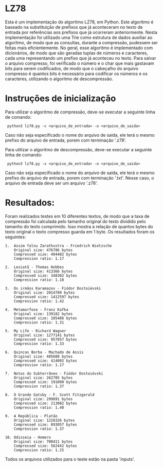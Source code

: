 # LZ78

Esta é um implementação do algoritmo LZ78, em Python. Este algoritmo é baseado na substituição de prefixos que já aconteceram no texto de entrada por referências aos prefixos que já ocorreram anteriormente. Nesta implementação foi utilizado uma Trie como estrutura de dados auxiliar ao algoritmo, de modo que as consultas, durante a compressão, pudessem ser feitas mais eficientemente. No geral, esse algoritmo é implementado com dicionários, de modo que são geradas tuplas de números e caracteres, cada uma representando um prefixo que já aconteceu no texto.
Para salvar o arquivo compresso, foi verificado o número e o char que mais gastavam bits para serem codificados, de modo que o cabeçalho do arquivo compresso é quantos bits é necessário para codificar os números e os caracteres, utilizando o algoritmo de descompressão.

# Instruções de inicialização

Para utilizar o algoritmo de compressão, deve-se executar a seguinte linha de comando:

``` python3 lz78.py -c <arquivo_de_entrada> -o <arquivo_de_saida>```

Caso não seja especificado o nome do arquivo de saída, ele terá o mesmo prefixo do arquivo de entrada, porem com terminação '.z78'.

Para utilizar o algoritmo de descompressão, deve-se executar a seguinte linha de comando:

``` python3 lz78.py -x <arquivo_de_entrada> -o <arquivo_de_saida>```

Caso não seja especificado o nome do arquivo de saída, ele terá o mesmo prefixo do arquivo de entrada, porem com terminação '.txt'.
Nesse caso, o arquivo de entrada deve ser um arquivo '.z78'.

# Resultados:

Foram realizados testes em 10 diferentes textos, de modo que a taxa de compressão foi calculada pelo tamanho original do texto dividido pelo tamanho do texto comprimido. Isso mostra a relação de quantos bytes do texto original o texto compresso guarda em 1 byte. Os resultados foram os seguintes:

    1.  Assim falou Zarathustra - Friedrich Nietzsche
        Original size: 476786 bytes
        Compressed size: 404402 bytes
        Compression ratio: 1.17

    2.  Leviatã - Thomas Hobbes
        Original size: 413366 bytes
        Compressed size: 348302 bytes
        Compression ratio: 1.18

    3.  Os irmãos Karamazov - Fiódor Dostoiévski
        Original size: 2014789 bytes
        Compressed size: 1412597 bytes
        Compression ratio: 1.42

    4.  Metamorfose - Franz Kafka
        Original size: 139182 bytes
        Compressed size: 105486 bytes
        Compression ratio: 1.31

    5.  My Life - Richard Wagner
        Original size: 1277141 bytes
        Compressed size: 957857 bytes
        Compression ratio: 1.33

    6.  Quincas Borba - Machado de Assis
        Original size: 485688 bytes
        Compressed size: 414092 bytes
        Compression ratio: 1.17

    7.  Notas do Subterrâneo - Fiódor Dostoiévski 
        Original size: 262705 bytes
        Compressed size: 191090 bytes
        Compression ratio: 1.37

    8.  O Grande Gatsby - F. Scott Fitzgerald
        Original size: 299891 bytes
        Compressed size: 213082 bytes
        Compression ratio: 1.40

    9.  A República - Platão
        Original size: 1228326 bytes
        Compressed size: 893057 bytes
        Compression ratio: 1.37

    10. Odisseia - Homero
        Original size: 708411 bytes
        Compressed size: 562442 bytes
        Compression ratio: 1.25

Todos os arquivos utilizados para o teste estão na pasta 'inputs'.
